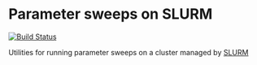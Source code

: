 # Parameter sweeps on SLURM

[![Build Status](https://travis-ci.org/ivotron/slurmp.svg?branch=master)](https://travis-ci.org/ivotron/slurmp)

Utilities for running parameter sweeps on a cluster managed by 
[SLURM](https://slurm.schedmd.com/)
